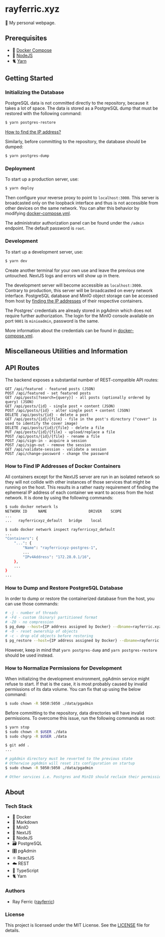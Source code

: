 # rayferric.xyz

🦊 My personal webpage.

## Prerequisites

- 🐋 [Docker Compose](https://docs.docker.com/compose)
- 🔗 [NodeJS](https://nodejs.org)
- 🐈 [Yarn](https://yarnpkg.com)

## Getting Started

### Initializing the Database

PostgreSQL data is not committed directly to the repository, because it takes a lot of space.
The data is stored as a PostgreSQL dump that must be restored with the following command:

```sh
$ yarn postgres-restore
```

[How to find the IP address?](#how-to-find-ip-addresses-of-docker-containers)

Similarly, before committing to the repository, the database should be dumped:

```sh
$ yarn postgres-dump
```

### Deployment

To start up a production server, use:

```sh
$ yarn deploy
```

Then configure your reverse proxy to point to `localhost:3000`.
This server is broadcasted only on the loopback interface and thus is not accessible from other devices on the same network.
You can alter this behavior by modifying [docker-compose.yml](./docker-compose.yml).

The administrator authorization panel can be found under the `/admin` endpoint. The default password is `root`.

### Development

To start up a development server, use:

```sh
$ yarn dev
```

Create another terminal for your own use and leave the previous one untouched. NextJS logs and errors will show up in there.

The development server will become accessible as `localhost:3000`.
Contrary to production, this server will be broadcasted on every network interface.
PostgreSQL database and MinIO object storage can be accessed from host by [finding the IP addresses](#how-to-find-ip-addresses-of-docker-containers) of their respective containers.

The Postgres' credentials are already stored in pgAdmin which does not require further authorization. The login for the MinIO console available on port `9001` is `minioadmin`, password is the same.

More information about the credentials can be found in [docker-compose.yml](./docker-compose.yml).

## Miscellaneous Utilities and Information

## API Routes

The backend exposes a substantial number of REST-compatible API routes:

```http
GET /api/featured - featured posts (JSON)
POST /api/featured - set featured posts
GET /api/posts[?search={query}] - all posts (optionally ordered by query) (JSON)
GET /api/posts/{id} - single post + content (JSON)
POST /api/posts/{id} - alter single post + content (JSON)
DELETE /api/posts/{id} - delete a post
GET /api/posts/{id}/{file} - file in the post's directory ("cover" is used to identify the cover image)
DELETE /api/posts/{id}/{file} - delete a file
PUT /api/posts/{id}/{file} - upload/replace a file
POST /api/posts/{id}/{file} - rename a file
POST /api/sign-in - acquire a session
POST /api/sign-out - remove the session
GET /api/validate-session - validate a session
POST /api/change-password - change the password
```

### How to Find IP Addresses of Docker Containers

All containers except for the NextJS server are run in an isolated network so they will not collide with other instances of those services that might be running on the host. This results in a rather nasty requirement of finding the ephemeral IP address of each container we want to access from the host network. It is done by using the following commands:

```sh
$ sudo docker network ls
NETWORK ID     NAME                   DRIVER    SCOPE
...
...   rayferricxyz_default   bridge    local

$ sudo docker network inspect rayferricxyz_default
...
"Containers": {
    "...": {
        "Name": "rayferricxyz-postgres-1",
        ...
        "IPv4Address": "172.28.0.1/16",
    },
    ...
}
...
```

### How to Dump and Restore PostgreSQL Database

In order to dump or restore the containerized database from the host, you can use those commands:

```sh
# -j - number of threads
# -Fd - custom (binary) partitioned format
# -Z0 - no compression
$ pg_dump --host={IP address assigned by Docker} --dbname=rayferric.xyz --port=5432 --username=postgres -Z0 -j 8 -Fd -f ./dump
# -O - reset ownership of objects
# -c - drop old objects before restoring
$ pg_restore --host={IP address assigned by Docker} --dbname=rayferric.xyz --port=5432 --username=postgres -c -j 8 -Fd -O ./dump
```

However, keep in mind that `yarn postgres-dump` and `yarn postgres-restore` should be used instead.

### How to Normalize Permissions for Development

When initializing the development environment, pgAdmin service might refuse to start.
If that is the case, it is most probably caused by invalid permissions of its data volume.
You can fix that up using the below command:

```sh
$ sudo chown -R 5050:5050 ./data/pgadmin
```

Before committing to the repository, data directories will have invalid permissions.
To overcome this issue, run the following commands as root:

```sh
$ yarn stop
$ sudo chown -R $USER ./data
$ sudo chgrp -R $USER ./data

$ git add .
...

# pgAdmin directory must be reverted to the previous state
# Otherwise pgAdmin will reset its configuration on startup
$ sudo chown -R 5050:5050 ./data/pgadmin

# Other services i.e. Postgres and MinIO should reclaim their permissions automatically
```

## About

### Tech Stack

- 🐋 Docker
- 📰 Markdown
- 💾 MinIO
- 🔺 NextJS
- 🔗 NodeJS
- 🗃️ PostgreSQL
- 🎛️ pgAdmin
- ⚛️ ReactJS
- ☁️ REST
- 🌠 TypeScript
- 🐈 Yarn

### Authors

- Ray Ferric ([rayferric](https://github.com/rayferric))

### License

This project is licensed under the MIT License. See the [LICENSE](./LICENSE) file for details.
